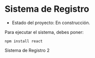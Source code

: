 <h1>Sistema de Registro</h1>

- Estado del proyecto: En construcción.

Para ejecutar el sistema, debes poner:

 ```npm install react```

Sistema de Registro 2
